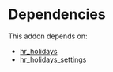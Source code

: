 # Dependencies

This addon depends on:

- [hr_holidays](https://github.com/bringout/oca-ocb-hr/tree/dc1405e12dbe76ffb119a0feb323b56ae2c58522/odoo-bringout-oca-ocb-hr_holidays)
- [hr_holidays_settings](https://github.com/bringout/oca-technical)
